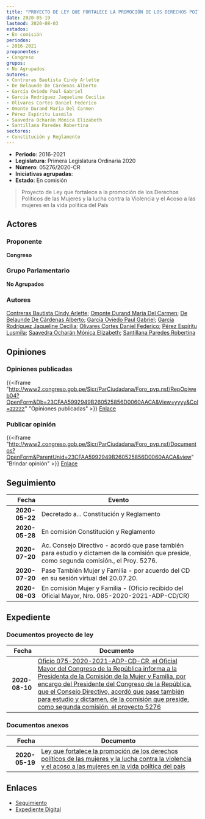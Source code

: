 ```yaml
---
title: "PROYECTO DE LEY QUE FORTALECE LA PROMOCIÓN DE LOS DERECHOS POÍTICOS DE LAS MUJERES Y LA LUCHA CONTRA LA VIOLENCIA Y EL ACOSO A LAS MUJERES EN LA VIDA POLÍTICA DEL PAÍS"
date: 2020-05-19
lastmod: 2020-08-03
estados:
- En comisión
periodos:
- 2016-2021
proponentes:
- Congreso
grupos:
- No Agrupados
autores:
- Contreras Bautista Cindy Arlette
- De Belaunde De Cárdenas Alberto
- García Oviedo Paul Gabriel
- García Rodríguez Jaqueline Cecilia
- Olivares Cortes Daniel Federico
- Omonte Durand Maria Del Carmen
- Pérez Espíritu Lusmila
- Saavedra Ocharán Mónica Elizabeth
- Santillana Paredes Robertina
sectores:
- Constitución y Reglamento
---
```

- **Periodo**: 2016-2021
- **Legislatura**: Primera Legislatura Ordinaria 2020
- **Número**: 05276/2020-CR
- **Iniciativas agrupadas**: 
- **Estado**: En comisión

> Proyecto de Ley que fortalece a la promoción de los Derechos Políticos de las Mujeres y la lucha contra la Violencia y el Acoso a las mujeres en la vida política del País


## Actores

### Proponente

**Congreso**

### Grupo Parlamentario

**No Agrupados**

### Autores

[Contreras Bautista Cindy Arlette](mailto:mailto:acontreras@congreso.gob.pe); [Omonte Durand Maria Del Carmen](mailto:mailto:momonte@congreso.gob.pe); [De Belaunde De Cárdenas Alberto](mailto:mailto:adebelaunde@congreso.gob.pe); [García Oviedo Paul Gabriel](mailto:mailto:pgarcia@congreso.gob.pe); [García Rodríguez Jaqueline Cecilia](mailto:mailto:jgarciar@congreso.gob.pe); [Olivares Cortes Daniel Federico](mailto:mailto:dolivares@congreso.gob.pe); [Pérez Espíritu Lusmila](mailto:mailto:lperez@congreso.gob.pe); [Saavedra Ocharán Mónica Elizabeth](mailto:mailto:msaavedra@congreso.gob.pe); [Santillana Paredes Robertina](mailto:mailto:rsantillana@congreso.gob.pe)

## Opiniones

### Opiniones publicadas

{{<iframe "http://www2.congreso.gob.pe/Sicr/ParCiudadana/Foro_pvp.nsf/RepOpiweb04?OpenForm&Db=23CFAA5992949B260525856D0060AACA&View=yyyy&Col=zzzzz" "Opiniones publicadas" >}}
[Enlace](http://www2.congreso.gob.pe/Sicr/ParCiudadana/Foro_pvp.nsf/RepOpiweb04?OpenForm&Db=23CFAA5992949B260525856D0060AACA&View=yyyy&Col=zzzzz)

### Publicar opinión

{{<iframe "http://www2.congreso.gob.pe/Sicr/ParCiudadana/Foro_pvp.nsf/Documentos?OpenForm&ParentUnid=23CFAA5992949B260525856D0060AACA&view" "Brindar opinión" >}}
[Enlace](http://www2.congreso.gob.pe/Sicr/ParCiudadana/Foro_pvp.nsf/Documentos?OpenForm&ParentUnid=23CFAA5992949B260525856D0060AACA&view)


## Seguimiento

| Fecha | Evento |
|------:|--------|
| **2020-05-22** | Decretado a... Constitución y Reglamento |
| **2020-05-28** | En comisión Constitución y Reglamento |
| **2020-07-20** | Ac. Consejo Directivo - acordó que pase también para estudio y dictamen de la comisión que preside, como segunda comisión., el Proy. 5276. |
| **2020-07-20** | Pase También Mujer y Familia - por acuerdo del CD en su sesión virtual del 20.07.20. |
| **2020-08-03** | En comisión Mujer y Familia - (Oficio recibido del Oficial Mayor, Nro. 085-2020-2021-ADP-CD/CR) |

## Expediente

### Documentos proyecto de ley

| Fecha | Documento |
|------:|-----------|
| **2020-08-10** | [Oficio 075-2020-2021-ADP-CD-CR, el Oficial Mayor del Congreso de la República informa a la Presidenta de la Comisión de la Mujer y Familia, por encargo del Presidente del Congreso de la República, que el Consejo Directivo, acordó que pase también para estudio y dictamen, de la comisión que preside, como segunda comisión, el proyecto 5276](http://www.leyes.congreso.gob.pe/Documentos/2016_2021/Oficios/Oficialia_Mayor/OFICIO-075-2020-2021-ADP-CD-CR.pdf) |

### Documentos anexos

| Fecha | Documento |
|------:|-----------|
| **2020-05-19** | [Ley que fortalece la promoción de los derechos políticos de las mujeres y la lucha contra la violencia y el acoso a las mujeres en la vida política del país](http://www.leyes.congreso.gob.pe/Documentos/2016_2021/Proyectos_de_Ley_y_de_Resoluciones_Legislativas/PL05276-20200519.pdf) |

## Enlaces

- [Seguimiento](http://www2.congreso.gob.pe/Sicr/TraDocEstProc/CLProLey2016.nsf/f7fff46988ca05b1052578e100829cc7/93e5fcdee0c1effe0525856d0073d49e?OpenDocument)
- [Expediente Digital](http://www2.congreso.gob.pe/Sicr/TraDocEstProc/Expvirt_2011.nsf/visbusqptramdoc1621/05276?opendocument)

